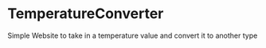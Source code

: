 # TemperatureConverter
Simple Website to take in a temperature value and convert it to another type
